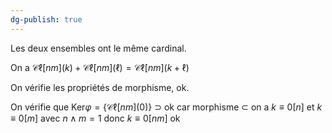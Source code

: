 ```yaml
---
dg-publish: true
---
```


Les deux ensembles ont le même cardinal.

On a $\mathcal{C\ell}[nm](k)+\mathcal{C\ell}[nm](\ell)=\mathcal{C\ell}[nm](k+\ell)$

On vérifie les propriétés de morphisme, ok.

On vérifie que $\text{Ker}\varphi = \{ \mathcal{C\ell}[nm](0) \}$
$\supset$ ok car morphisme 
$\subset$ on a $k\equiv 0[n]$ et $k \equiv 0 [m]$ avec $n\land m=1$ donc $k\equiv 0 [nm]$ ok